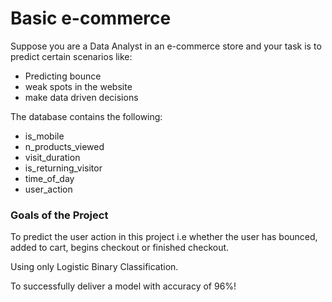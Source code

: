 # Basic e-commerce

Suppose you are a Data Analyst in an e-commerce store and your task is to predict certain scenarios like:
  - Predicting bounce
  - weak spots in the website
  - make data driven decisions
  
The database contains the following:
  - is_mobile 	
  - n_products_viewed 	
  - visit_duration 	
  - is_returning_visitor 	
  - time_of_day 	
  - user_action
  
### Goals of the Project

To predict the user action in this project i.e whether the user has bounced, added to cart, begins checkout or finished checkout.

Using only Logistic Binary Classification.

To successfully deliver a model with accuracy of 96%!
